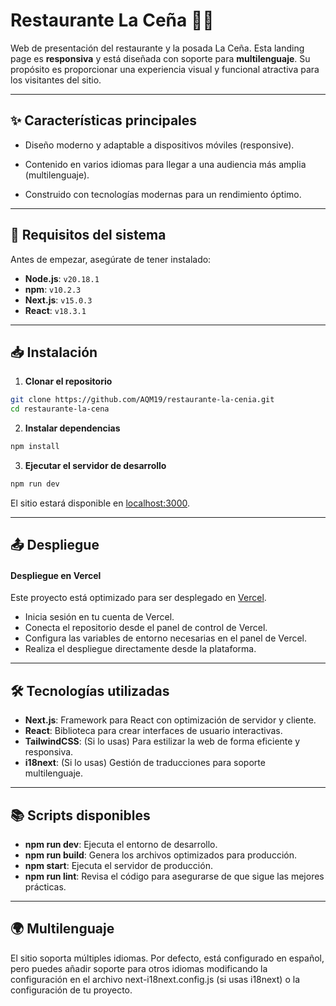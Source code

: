 # Restaurante La Ceña 🌮🍷

Web de presentación del restaurante y la posada La Ceña.
Esta landing page es **responsiva** y está diseñada con soporte para **multilenguaje**. Su propósito es proporcionar una experiencia visual y funcional atractiva para los visitantes del sitio.

---

## ✨ Características principales
* Diseño moderno y adaptable a dispositivos móviles (responsive).

* Contenido en varios idiomas para llegar a una audiencia más amplia (multilenguaje).

* Construido con tecnologías modernas para un rendimiento óptimo.

---

## 🚀 Requisitos del sistema

Antes de empezar, asegúrate de tener instalado:

- **Node.js**: `v20.18.1`
- **npm**: `v10.2.3`
- **Next.js**: `v15.0.3`
- **React**: `v18.3.1`

---

## 📥 Instalación

1. **Clonar el repositorio**

```bash
git clone https://github.com/AQM19/restaurante-la-cenia.git
cd restaurante-la-cena
```

2. **Instalar dependencias**
```bash
npm install
```

3. **Ejecutar el servidor de desarrollo**
```bash
npm run dev

```
El sitio estará disponible en [localhost:3000](http://localhost:3000).

---

## 📤 Despliegue

#### Despliegue en Vercel

Este proyecto está optimizado para ser desplegado en [Vercel](https://vercel.com/aqm19s-projects/restaurante-la-cenia).

- Inicia sesión en tu cuenta de Vercel.
- Conecta el repositorio desde el panel de control de Vercel.
- Configura las variables de entorno necesarias en el panel de Vercel.
- Realiza el despliegue directamente desde la plataforma.


<!-- ---

## 📷 Capturas de pantalla
### 🌐 Vista principal

### 📱 Vista móvil -->

---

## 🛠️ Tecnologías utilizadas

- **Next.js**: Framework para React con optimización de servidor y cliente.
- **React**: Biblioteca para crear interfaces de usuario interactivas.
- **TailwindCSS**: (Si lo usas) Para estilizar la web de forma eficiente y responsiva.
- **i18next**: (Si lo usas) Gestión de traducciones para soporte multilenguaje.

---

## 📚 Scripts disponibles

- **npm run dev**: Ejecuta el entorno de desarrollo.
- **npm run build**: Genera los archivos optimizados para producción.
- **npm start**: Ejecuta el servidor de producción.
- **npm run lint**: Revisa el código para asegurarse de que sigue las mejores prácticas.

---

## 🌍 Multilenguaje

El sitio soporta múltiples idiomas. Por defecto, está configurado en español, pero puedes añadir soporte para otros idiomas modificando la configuración en el archivo next-i18next.config.js (si usas i18next) o la configuración de tu proyecto.
